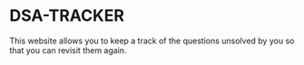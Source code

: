 # DSA-TRACKER
This website allows you to keep a track of the questions unsolved by you so that you can revisit them again.
